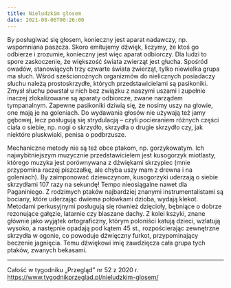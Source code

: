 ```yaml
---
title: Nieludzkim głosem
date: 2021-08-06T00:26:00
---
```

By posługiwać się głosem, konieczny jest aparat nadawczy, np. wspomniana paszcza. Skoro emitujemy dźwięk, liczymy, że ktoś go odbierze i zrozumie, konieczny jest więc aparat odbiorczy. Dla ludzi to spore zaskoczenie, że większość świata zwierząt jest głucha. Spośród owadów, stanowiących trzy czwarte świata zwierząt, tylko niewielka grupa ma słuch. Wśród sześcionożnych organizmów do nielicznych posiadaczy słuchu należą prostoskrzydłe, których przedstawicielami są pasikoniki. Zmysł słuchu powstał u nich bez związku z naszymi uszami i zupełnie inaczej zlokalizowane są aparaty odbiorcze, zwane narządem tympanalnym. Zapewne pasikoniki dziwią się, że nosimy uszy na głowie, one mają je na goleniach. Do wydawania głosów nie używają też jamy gębowej, lecz posługują się strydulacją – czyli pocieraniem różnych części ciała o siebie, np. nogi o skrzydło, skrzydła o drugie skrzydło czy, jak niektóre pluskwiaki, penisa o podbrzusze.

Mechaniczne metody nie są też obce ptakom, np. gorzykowatym. Ich najwybitniejszym muzycznie przedstawicielem jest kusogorzyk miotlasty, którego muzyka jest porównywana z dźwiękami skrzypiec (mnie przypomina raczej piszczałkę, ale chyba uszy mam z drewna i na goleniach). By zaimponować dziewczynom, kusogorzyki uderzają o siebie skrzydłami 107 razy na sekundę! Tempo nieosiągalne nawet dla Paganiniego. Z rodzimych ptaków najbardziej znanymi instrumentalistami są bociany, które uderzając dwiema połówkami dzioba, wydają klekot. Metodami perkusyjnymi posługują się również dzięcioły, bębniące o dobrze rezonujące gałęzie, latarnie czy blaszane dachy. Z kolei kszyki, znane głównie jako wyjątek ortograficzny, którym poloniści katują dzieci, wzlatują wysoko, a następnie opadają pod kątem 45 st., rozpościerając zewnętrzne skrzydła w ogonie, co powoduje dźwięczny furkot, przypominający beczenie jagnięcia. Temu dźwiękowi imię zawdzięcza cała grupa tych ptaków, zwanych bekasami.

***

Całość w tygodniku „Przegląd” nr 52 z 2020 r.  
<https://www.tygodnikprzeglad.pl/nieludzkim-glosem/>